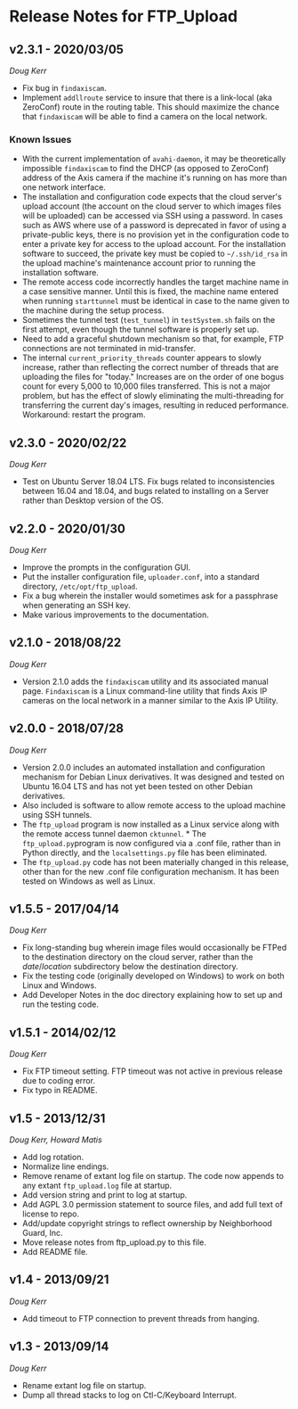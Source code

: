 # Release Notes for FTP_Upload

## v2.3.1 - 2020/03/05
_Doug Kerr_

* Fix bug in `findaxiscam`.
* Implement `addllroute` service to insure that there is a link-local (aka ZeroConf) route in the routing table. This should maximize the chance that `findaxiscam` will be able to find a camera on the local network.

### Known Issues

* With the current implementation of `avahi-daemon`, it may be theoretically impossible `findaxiscam` to find the DHCP (as opposed to ZeroConf) address of the Axis camera if the machine it's running on has more than one network interface.
* The installation and configuration code expects that the cloud server's upload account (the account on the cloud server to which images files will be uploaded) can be accessed via SSH using a password.  In cases such as AWS where use of a password is deprecated in favor of using a private-public keys, there is no provision yet in the configuration code to enter a private key for access to the upload account.  For the installation software to succeed, the private key must be copied to `~/.ssh/id_rsa` in the upload machine's maintenance account prior to running the installation software.
* The remote access code incorrectly handles the target machine name in a case sensitive manner.  Until this is fixed, the machine name entered when running `starttunnel` must be identical in case to the name given to the machine during the setup process.
* Sometimes the tunnel test (`test_tunnel`) in `testSystem.sh` fails on the first attempt, even though the tunnel software is properly set up.
* Need to add a graceful shutdown mechanism so that, for example, FTP connections are not terminated in mid-transfer.
* The internal `current_priority_threads` counter appears to slowly increase, rather than reflecting the correct number of threads that are uploading the files for "today."  Increases are on the order of one bogus count for every 5,000 to 10,000 files transferred.  This is not a major problem, but has the effect of slowly eliminating the multi-threading for transferring the current day's images, resulting in reduced performance. Workaround: restart the program.

## v2.3.0 - 2020/02/22
_Doug Kerr_

* Test on Ubuntu Server 18.04 LTS.  Fix bugs related to inconsistencies between 16.04 and 18.04, and bugs related to installing on a Server rather than Desktop version of the OS.
## v2.2.0 - 2020/01/30
_Doug Kerr_

* Improve the prompts in the configuration GUI.
* Put the installer configuration file, `uploader.conf`, into a standard directory, `/etc/opt/ftp_upload`.
* Fix a bug wherein the installer would sometimes ask for a passphrase when generating an SSH key.
* Make various improvements to the documentation.

## v2.1.0 - 2018/08/22
_Doug Kerr_

* Version 2.1.0 adds the `findaxiscam` utility and its associated manual page.  `Findaxiscam` is a Linux command-line utility that finds Axis IP cameras on the local network in a manner similar to the Axis IP Utility.

## v2.0.0 - 2018/07/28
_Doug Kerr_

* Version 2.0.0 includes an automated installation and configuration mechanism for Debian Linux derivatives.  It was designed and tested on Ubuntu 16.04 LTS and has not yet been tested on other Debian derivatives.
* Also included is software to allow remote access to the upload machine using SSH tunnels.
* The `ftp_upload` program is now installed as a Linux service along with the remote access tunnel daemon `cktunnel`.  * The `ftp_upload.py`program is now configured via a .conf file, rather than in Python directly, and the `localsettings.py` file has been eliminated.
* The `ftp_upload.py` code has not been materially changed in this release, other than for the new .conf file configuration mechanism.  It has been tested on Windows as well as Linux.

## v1.5.5 - 2017/04/14
_Doug Kerr_

* Fix long-standing bug wherein image files would occasionally be FTPed to the destination directory on the cloud server, rather than the _date_/_location_ subdirectory below the destination directory.
* Fix the testing code (originally developed on Windows) to work on both Linux and Windows.
* Add Developer Notes in the doc directory explaining how to set up and run the testing code.


## v1.5.1 - 2014/02/12
_Doug Kerr_

* Fix FTP timeout setting.  FTP timeout was not active in previous release due to coding error.
* Fix typo in README.

## v1.5 - 2013/12/31
_Doug Kerr, Howard Matis_

* Add log rotation.
* Normalize line endings.
* Remove rename of extant log file on startup.  The code now appends to any extant `ftp_upload.log` file at startup.
* Add version string and print to log at startup.
* Add AGPL 3.0 permission statement to source files, and add full text of license to repo.
* Add/update copyright strings to reflect ownership by Neighborhood Guard, Inc.
* Move release notes from ftp_upload.py to this file.
* Add README file.

## v1.4 - 2013/09/21
_Doug Kerr_

* Add timeout to FTP connection to prevent threads from hanging.

## v1.3 - 2013/09/14
_Doug Kerr_

* Rename extant log file on startup.
* Dump all thread stacks to log on Ctl-C/Keyboard Interrupt.
